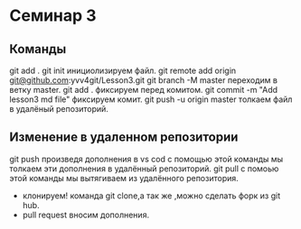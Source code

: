 # Семинар 3


## Команды
git add .
git init инициолизируем файл.
git remote add origin git@github.com:yvv4git/Lesson3.git
git branch -M master переходим в ветку master.
git add . фиксируем перед комитом.
git commit -m "Add lesson3 md file" фиксируем комит.
git push -u origin master толкаем файл в удалёный репозиторий.

## Изменение в удаленном репозитории

git push  произведя дополнения в vs cod с помощью этой команды мы толкаем эти дополнения в удалённый репозиторий.
git pull   с помоью этой команды мы вытягиваем из удалённого репозитория.
* клонируем! команда git clone,а так же ,можно сделать форк из git hub.
* pull request вносим дополнения.